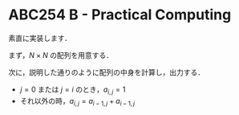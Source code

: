 # ABC254 B - Practical Computing

素直に実装します．

まず，$N \times N$ の配列を用意する．

次に，説明した通りのように配列の中身を計算し，出力する．
- $j = 0$ または $j = i$ のとき，$a_{i, j} = 1$
- それ以外の時，$a_{i, j} = a_{i-1, j} + a_{i-1, j}$
